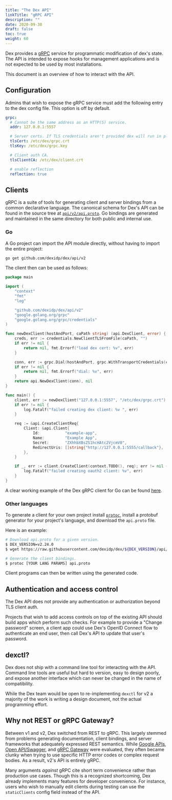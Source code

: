 ```yaml
---
title: "The Dex API"
linkTitle: "gRPC API"
description: ""
date: 2020-09-30
draft: false
toc: true
weight: 60
---
```


Dex provides a [gRPC](http://www.grpc.io/) service for programmatic modification of dex's state.
The API is intended to expose hooks for management applications and is not expected to be used by most installations.

This document is an overview of how to interact with the API.


## Configuration

Admins that wish to expose the gRPC service must add the following entry to the dex config file. This option is off by default.

```yaml
grpc:
  # Cannot be the same address as an HTTP(S) service.
  addr: 127.0.0.1:5557

  # Server certs. If TLS credentials aren't provided dex will run in plaintext (HTTP) mode.
  tlsCert: /etc/dex/grpc.crt
  tlsKey: /etc/dex/grpc.key

  # Client auth CA.
  tlsClientCA: /etc/dex/client.crt

  # enable reflection
  reflection: true
```


## Clients

gRPC is a suite of tools for generating client and server bindings from a common declarative language.
The canonical schema for Dex's API can be found in the source tree at [`api/v2/api.proto`](https://github.com/dexidp/dex/blob/master/api/v2/api.proto).
Go bindings are generated and maintained in the same directory for both public and internal use.


### Go

A Go project can import the API module directly, without having to import the entire project:

```bash
go get github.com/dexidp/dex/api/v2
```

The client then can be used as follows:

```go
package main

import (
    "context"
    "fmt"
    "log"

    "github.com/dexidp/dex/api/v2"
    "google.golang.org/grpc"
    "google.golang.org/grpc/credentials"
)

func newDexClient(hostAndPort, caPath string) (api.DexClient, error) {
    creds, err := credentials.NewClientTLSFromFile(caPath, "")
    if err != nil {
        return nil, fmt.Errorf("load dex cert: %v", err)
    }

    conn, err := grpc.Dial(hostAndPort, grpc.WithTransportCredentials(creds))
    if err != nil {
        return nil, fmt.Errorf("dial: %v", err)
    }
    return api.NewDexClient(conn), nil
}

func main() {
    client, err := newDexClient("127.0.0.1:5557", "/etc/dex/grpc.crt")
    if err != nil {
        log.Fatalf("failed creating dex client: %v ", err)
    }

    req := &api.CreateClientReq{
        Client: &api.Client{
            Id:           "example-app",
            Name:         "Example App",
            Secret:       "ZXhhbXBsZS1hcHAtc2VjcmV0",
            RedirectUris: []string{"http://127.0.0.1:5555/callback"},
        },
    }

    if _, err := client.CreateClient(context.TODO(), req); err != nil {
        log.Fatalf("failed creating oauth2 client: %v", err)
    }
}
```

A clear working example of the Dex gRPC client for Go can be found [here](https://github.com/dexidp/dex/tree/master/examples/grpc-client/README.md).


### Other languages

To generate a client for your own project install [`protoc`](https://github.com/google/protobuf/releases),
install a protobuf generator for your project's language, and download the `api.proto` file.

Here is an example:

```bash
# Download api.proto for a given version.
$ DEX_VERSION=v2.24.0
$ wget https://raw.githubusercontent.com/dexidp/dex/${DEX_VERSION}/api/v2/api.proto

# Generate the client bindings.
$ protoc [YOUR LANG PARAMS] api.proto
```

Client programs can then be written using the generated code.


## Authentication and access control

The Dex API does not provide any authentication or authorization beyond TLS client auth.

Projects that wish to add access controls on top of the existing API should build apps which perform such checks.
For example to provide a "Change password" screen, a client app could use Dex's OpenID Connect flow to authenticate an end user,
then call Dex's API to update that user's password.


## dexctl?

Dex does not ship with a command line tool for interacting with the API.
Command line tools are useful but hard to version, easy to design poorly,
and expose another interface which can never be changed in the name of compatibility.

While the Dex team would be open to re-implementing `dexctl` for v2 a majority of the work is writing a design document,
not the actual programming effort.


## Why not REST or gRPC Gateway?

Between v1 and v2, Dex switched from REST to gRPC. This largely stemmed from problems generating documentation,
client bindings, and server frameworks that adequately expressed REST semantics.
While [Google APIs](https://github.com/google/apis-client-generator), [Open API/Swagger](https://openapis.org/),
and [gRPC Gateway](https://github.com/grpc-ecosystem/grpc-gateway) were evaluated,
they often became clunky when trying to use specific HTTP error codes or complex request bodies.
As a result, v2's API is entirely gRPC.

Many arguments _against_ gRPC cite short term convenience rather than production use cases.
Though this is a recognized shortcoming, Dex already implements many features for developer convenience.
For instance, users who wish to manually edit clients during testing can use the `staticClients` config field instead of the API.
